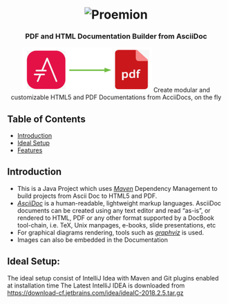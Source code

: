 <h1 align="center">
	<img
		width="400"
		alt="Proemion"
		src="https://upload.wikimedia.org/wikipedia/commons/8/8c/Proemion_Logo.jpg">
</h1>

<h3 align="center">
PDF and HTML Documentation Builder from AsciiDoc
</h3>


<p align="center">
	<img 	width="300" src="https://github.com/PrashantR30/pro_doc/blob/master/images/adoc_to_pdf.png" width="550">
  Create modular and customizable HTML5 and PDF Documentations from AcciiDocs, on the fly

</p>



 ## Table of Contents
 - [Introduction](#introduction)
 - [Ideal Setup](#Ideal_setup)
 - [Features](#features)

 ## Introduction
 - This is a Java Project which uses [*Maven*](https://maven.apache.org) Dependency Management to build projects from Ascii Doc to HTML5 and PDF.
 - [*AsciiDoc*](https://asciidoctor.org/docs/) is a human-readable, lightweight markup languages.  AsciiDoc documents can be created using any text editor and read “as-is”, or rendered to HTML, PDF or any other format supported by a DocBook tool-chain, i.e. TeX, Unix manpages, e-books, slide presentations, etc
 - For graphical diagrams rendering, tools such as [*graphviz*](www.graphviz.org) is used.
 - Images can also be embedded in the Documentation

 ## Ideal Setup:
 The ideal setup consist of IntelliJ Idea with Maven and Git plugins enabled at installation time
 The Latest IntelliJ IDEA is downloaded from https://download-cf.jetbrains.com/idea/ideaIC-2018.2.5.tar.gz
